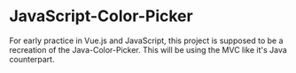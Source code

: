 # JavaScript-Color-Picker
 For early practice in Vue.js and JavaScript, this project is supposed to be a recreation of the Java-Color-Picker. This will be using the MVC like it's Java counterpart. 
